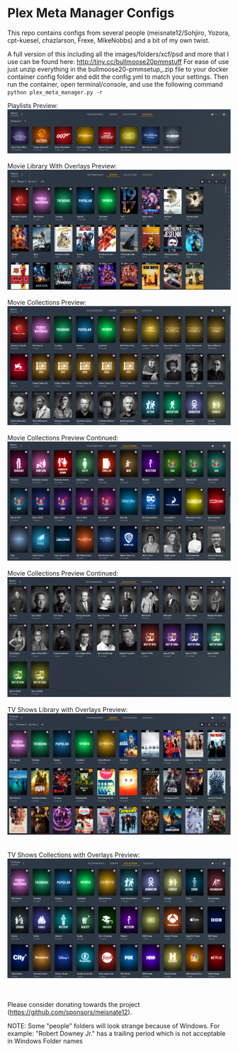 # Plex Meta Manager Configs

This repo contains configs from several people (meisnate12/Sohjiro, Yozora, cpt-kuesel, chazlarson, Frexe, MikeNobbs) and a bit of my own twist. 

A full version of this including all the images/folders/xcf/psd and more that I use can be found here: http://tiny.cc/bullmoose20pmmstuff
For ease of use just unzip everything in the bullmoose20-pmmsetup_<timestamp>.zip file to your docker container config folder and edit the config.yml to match your settings. Then run the container, open terminal/console, and use the following command ```python plex_meta_manager.py -r```

Playlists Preview: <br>
![Playlists](Playlists.png)
<br>
<br>
Movie Library With Overlays Preview: <br>
![Movies with overlays](MovieLibrary.png)
<br>
<br>
Movie Collections Preview: <br>
![Movies with overlays](MovieCollection01.png)
<br>
<br>
Movie Collections Preview Continued: <br>
![Movies with overlays](MovieCollection02.png)
<br>
<br>
Movie Collections Preview Continued: <br>
![Movies with overlays](MovieCollection03.png)
<br>
<br>
TV Shows Library with Overlays Preview: <br>
![TV Shows with overlays](TVLibrary.png)<br>
<br>
<br>
TV Shows Collections with Overlays Preview: <br>
![TV Shows with overlays](TVCollections01.png)<br>
<br>
<br>

Please consider donating towards the project (https://github.com/sponsors/meisnate12).

NOTE: Some "people" folders will look strange because of Windows. For example: "Robert Downey Jr." has a trailing period which is not acceptable in Windows Folder names